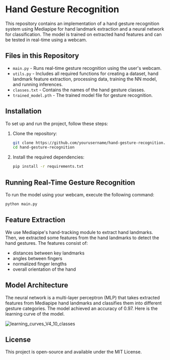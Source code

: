 # Hand Gesture Recognition

This repository contains an implementation of a hand gesture recognition system using Mediapipe for hand landmark extraction and a neural network for classification. The model is trained on extracted hand features and can be tested in real-time using a webcam.

## Files in this Repository

- `main.py` - Runs real-time gesture recognition using the user's webcam.
- `utils.py` - Includes all required functions for creating a dataset, hand landmark feature extraction, processing data, training the NN model, and running inferences.
- `classes.txt` - Contains the names of the hand gesture classes.
- `trained_model.pth` - The trained model file for gesture recognition.

## Installation

To set up and run the project, follow these steps:

1. Clone the repository:
   ```bash
   git clone https://github.com/yourusername/hand-gesture-recognition.git
   cd hand-gesture-recognition
   ```

2. Install the required dependencies:
   ```bash
   pip install -r requirements.txt
   ```

## Running Real-Time Gesture Recognition

To run the model using your webcam, execute the following command:
```bash
python main.py
```

## Feature Extraction

We use Mediapipe's hand-tracking module to extract hand landmarks. Then, we extracted some features from the hand landmarks to detect the hand gestures. The features consist of:
* distances between key landmarks
* angles between fingers
* normalized finger lengths
* overall orientation of the hand

## Model Architecture

The neural network is a multi-layer perceptron (MLP) that takes extracted features from Mediapipe hand landmarks and classifies them into different gesture categories. The model achieved an accuracy of 0.97. Here is the learning curve of the model.

![learning_curves_V4_10_classes](https://github.com/user-attachments/assets/d0d3c746-9be8-43ce-9ba8-a306f25c60b0)

## License
This project is open-source and available under the MIT License.

